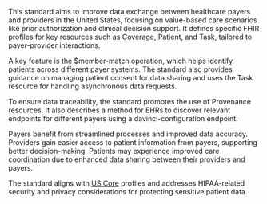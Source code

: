 This standard aims to improve data exchange between healthcare payers and providers in the United States, focusing on value-based care scenarios like prior authorization and clinical decision support. It defines specific FHIR profiles for key resources such as Coverage, Patient, and Task, tailored to payer-provider interactions.

A key feature is the $member-match operation, which helps identify patients across different payer systems. The standard also provides guidance on managing patient consent for data sharing and uses the Task resource for handling asynchronous data requests.

To ensure data traceability, the standard promotes the use of Provenance resources. It also describes a method for EHRs to discover relevant endpoints for different payers using a davinci-configuration endpoint.

Payers benefit from streamlined processes and improved data accuracy. Providers gain easier access to patient information from payers, supporting better decision-making. Patients may experience improved care coordination due to enhanced data sharing between their providers and payers.

The standard aligns with [US Core](https://build.fhir.org/ig/HL7/hl7.fhir.us.core) profiles and addresses HIPAA-related security and privacy considerations for protecting sensitive patient data.